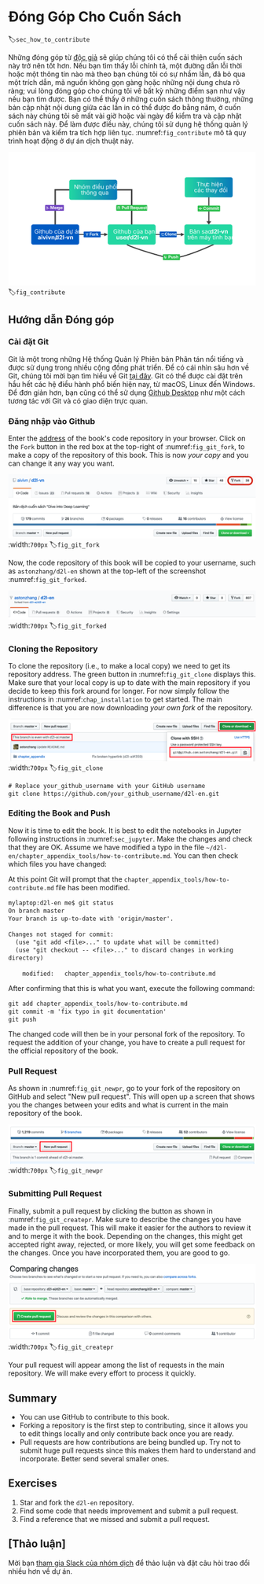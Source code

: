 # Đóng Góp Cho Cuốn Sách
:label:`sec_how_to_contribute`

Những đóng góp từ [độc giả](https://github.com/aivivn/d2l-vn/graphs/contributors) sẽ giúp chúng tôi có thể cải thiện cuốn sách này trở nên tốt hơn. Nếu bạn tìm thấy lỗi chính tả, một đường dẫn lỗi thời hoặc một thông tin nào mà theo bạn chúng tôi có sự nhầm lẫn, đã bỏ qua một trích dẫn, mã nguồn không gọn gàng hoặc những nội dung chưa rõ ràng; vui lòng đóng góp cho chúng tôi về bất kỳ những điểm sạn như vậy nếu bạn tìm được. Bạn có thể thấy ở những cuốn sách thông thường, những bản cập nhật nội dung giữa các lần in có thể được đo bằng năm, ở cuốn sách này chúng tôi sẽ mất vài giờ hoặc vài ngày để kiểm tra và cập nhật cuốn sách này. Để làm được điều này, chúng tôi sử dụng hệ thống quản lý phiên bản và kiểm tra tích hợp liên tục. :numref:`fig_contribute` mô tả quy trình hoạt động ở dự án dịch thuật này.

![Đóng góp cho cuốn sách.](../img/contribute.svg)
:label:`fig_contribute`


## Hướng dẫn Đóng góp

### Cài đặt Git

Git là một trong những Hệ thống Quản lý Phiên bản Phân tán nổi tiếng và được sử dụng trong nhiều cộng đồng phát triển. Để có cái nhìn sâu hơn về Git, chúng tôi mời bạn tìm hiểu về Git [tại đây](https://backlog.com/git-tutorial/vn/). Git có thể được cài đặt trên hầu hết các hệ điều hành phổ biến hiện nay, từ macOS, Linux đến Windows. Để đơn giản hơn, bạn cũng có thể sử dụng [Github Desktop](https://desktop.github.com) như một cách tương tác với Git và có giao diện trực quan.

### Đăng nhập vào Github

Enter the [address](https://github.com/d2l-ai/d2l-en/) of the book's code repository in your browser. Click on the `Fork` button in the red box at the top-right of :numref:`fig_git_fork`, to make a copy of the repository of this book. This is now *your copy* and you can change it any way you want.

![The code repository page.](../img/git-fork.png)
:width:`700px`
:label:`fig_git_fork`


Now, the code repository of this book will be copied to your username, such as `astonzhang/d2l-en` shown at the top-left of the screenshot :numref:`fig_git_forked`.

![Copy the code repository.](../img/git-forked.png)
:width:`700px`
:label:`fig_git_forked`


### Cloning the Repository

To clone the repository (i.e., to make a local copy) we need to get its repository address. The green button in :numref:`fig_git_clone` displays this. Make sure that your local copy is up to date with the main repository if you decide to keep this fork around for longer. For now simply follow the instructions in :numref:`chap_installation` to get started. The main difference is that you are now downloading *your own fork* of the repository.

![ Git clone. ](../img/git-clone.png)
:width:`700px`
:label:`fig_git_clone`

```
# Replace your_github_username with your GitHub username
git clone https://github.com/your_github_username/d2l-en.git
```


### Editing the Book and Push

Now it is time to edit the book. It is best to edit the notebooks in Jupyter following instructions in :numref:`sec_jupyter`. Make the changes and check that they are OK. Assume we have modified a typo in the file `~/d2l-en/chapter_appendix_tools/how-to-contribute.md`.
You can then check which files you have changed:

At this point Git will prompt that the `chapter_appendix_tools/how-to-contribute.md` file has been modified.

```
mylaptop:d2l-en me$ git status
On branch master
Your branch is up-to-date with 'origin/master'.

Changes not staged for commit:
  (use "git add <file>..." to update what will be committed)
  (use "git checkout -- <file>..." to discard changes in working directory)

	modified:   chapter_appendix_tools/how-to-contribute.md
```


After confirming that this is what you want, execute the following command:

```
git add chapter_appendix_tools/how-to-contribute.md
git commit -m 'fix typo in git documentation'
git push
```


The changed code will then be in your personal fork of the repository. To request the addition of your change, you have to create a pull request for the official repository of the book.

### Pull Request

As shown in :numref:`fig_git_newpr`, go to your fork of the repository on GitHub and select "New pull request". This will open up a screen that shows you the changes between your edits and what is current in the main repository of the book.

![Pull Request.](../img/git-newpr.png)
:width:`700px`
:label:`fig_git_newpr`


### Submitting Pull Request

Finally, submit a pull request by clicking the button as shown in :numref:`fig_git_createpr`. Make sure to describe the changes you have made in the pull request. This will make it easier for the authors to review it and to merge it with the book. Depending on the changes, this might get accepted right away, rejected, or more likely, you will get some feedback on the changes. Once you have incorporated them, you are good to go.

![Create Pull Request.](../img/git-createpr.png)
:width:`700px`
:label:`fig_git_createpr`


Your pull request will appear among the list of requests in the main repository. We will make every effort to process it quickly.

## Summary

* You can use GitHub to contribute to this book.
* Forking a repository is the first step to contributing, since it allows you to edit things locally and only contribute back once you are ready.
* Pull requests are how contributions are being bundled up. Try not to submit huge pull requests since this makes them hard to understand and incorporate. Better send several smaller ones.

## Exercises

1. Star and fork the `d2l-en` repository.
1. Find some code that needs improvement and submit a pull request.
1. Find a reference that we missed and submit a pull request.

## [Thảo luận]

Mời bạn [tham gia Slack của nhóm dịch](https://docs.google.com/forms/d/e/1FAIpQLScYforPRBn0oDhqSV_zTpzkxCAf0F7Cke13QS2tqXrJ8LxisQ/viewform) để thảo luận và đặt câu hỏi trao đổi nhiều hơn về dự án.